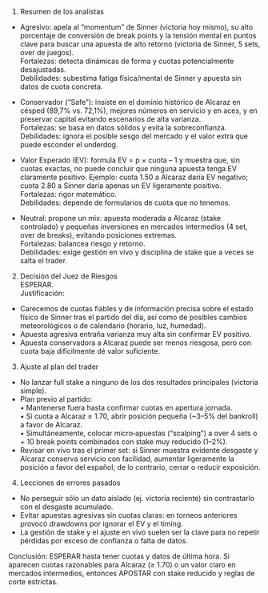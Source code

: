1. Resumen de los analistas  
- Agresivo: apela al “momentum” de Sinner (victoria hoy mismo), su alto porcentaje de conversión de break points y la tensión mental en puntos clave para buscar una apuesta de alto retorno (victoria de Sinner, 5 sets, over de juegos).  
  Fortalezas: detecta dinámicas de forma y cuotas potencialmente desajustadas.  
  Debilidades: subestima fatiga física/mental de Sinner y apuesta sin datos de cuota concreta.  

- Conservador (“Safe”): insiste en el dominio histórico de Alcaraz en césped (89,7% vs. 72,1%), mejores números en servicio y en aces, y en preservar capital evitando escenarios de alta varianza.  
  Fortalezas: se basa en datos sólidos y evita la sobreconfianza.  
  Debilidades: ignora el posible sesgo del mercado y el valor extra que puede esconder el underdog.  

- Valor Esperado (EV): formula EV = p × cuota – 1 y muestra que, sin cuotas exactas, no puede concluir que ninguna apuesta tenga EV claramente positivo. Ejemplo: cuota 1.50 a Alcaraz daría EV negativo; cuota 2.80 a Sinner daría apenas un EV ligeramente positivo.  
  Fortalezas: rigor matemático.  
  Debilidades: depende de formularios de cuota que no tenemos.  

- Neutral: propone un mix: apuesta moderada a Alcaraz (stake controlado) y pequeñas inversiones en mercados intermedios (4 set, over de breaks), evitando posiciones extremas.  
  Fortalezas: balancea riesgo y retorno.  
  Debilidades: exige gestión en vivo y disciplina de stake que a veces se salta el trader.  

2. Decisión del Juez de Riesgos  
ESPERAR.  
Justificación:  
- Carecemos de cuotas fiables y de información precisa sobre el estado físico de Sinner tras el partido del día, así como de posibles cambios meteorológicos o de calendario (horario, luz, humedad).  
- Apuesta agresiva entraña varianza muy alta sin confirmar EV positivo.  
- Apuesta conservadora a Alcaraz puede ser menos riesgosa, pero con cuota baja difícilmente dé valor suficiente.  

3. Ajuste al plan del trader  
- No lanzar full stake a ninguno de los dos resultados principales (victoria simple).  
- Plan previo al partido:  
  • Mantenerse fuera hasta confirmar cuotas en apertura jornada.  
  • Si cuota a Alcaraz ≥ 1.70, abrir posición pequeña (~3–5% del bankroll) a favor de Alcaraz.  
  • Simultáneamente, colocar micro‐apuestas (“scalping”) a over 4 sets o + 10 break points combinados con stake muy reducido (1–2%).  
- Revisar en vivo tras el primer set: si Sinner muestra evidente desgaste y Alcaraz conserva servicio con facilidad, aumentar ligeramente la posición a favor del español; de lo contrario, cerrar o reducir exposición.  

4. Lecciones de errores pasados  
- No perseguir sólo un dato aislado (ej. victoria reciente) sin contrastarlo con el desgaste acumulado.  
- Evitar apuestas agresivas sin cuotas claras: en torneos anteriores provocó drawdowns por ignorar el EV y el timing.  
- La gestión de stake y el ajuste en vivo suelen ser la clave para no repetir pérdidas por exceso de confianza o falta de datos.  

Conclusión: ESPERAR hasta tener cuotas y datos de última hora. Si aparecen cuotas razonables para Alcaraz (≥ 1.70) o un valor claro en mercados intermedios, entonces APOSTAR con stake reducido y reglas de corte estrictas.